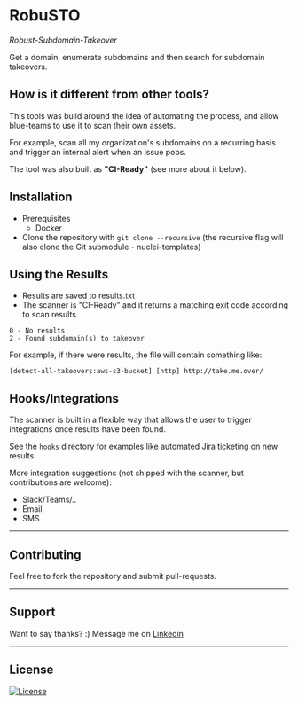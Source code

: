 # RobuSTO
*Robust-Subdomain-Takeover*

Get a domain, enumerate subdomains and then search for subdomain takeovers.

## How is it different from other tools?
This tools was build around the idea of automating the process, and allow blue-teams to use it to scan their own assets.

For example, scan all my organization's subdomains on a recurring basis and trigger an internal alert when an issue pops.

The tool was also built as **"CI-Ready"** (see more about it below).

## Installation
- Prerequisites
  - Docker
- Clone the repository with `git clone --recursive` (the recursive flag will also clone the Git submodule - nuclei-templates) 

## Using the Results
- Results are saved to results.txt
- The scanner is "CI-Ready" and it returns a matching exit code according to scan results.
```
0 - No results
2 - Found subdomain(s) to takeover
```

For example, if there were results, the file will contain something like:

```
[detect-all-takeovers:aws-s3-bucket] [http] http://take.me.over/
```

## Hooks/Integrations
The scanner is built in a flexible way that allows the user to trigger integrations once results have been found.

See the `hooks` directory for examples like automated Jira ticketing on new results.

More integration suggestions (not shipped with the scanner, but contributions are welcome):
- Slack/Teams/..
- Email
- SMS

---
## Contributing
Feel free to fork the repository and submit pull-requests.

---

## Support

Want to say thanks? :) Message me on <a href="https://www.linkedin.com/in/reissr" target="_blank">Linkedin</a>

---

## License

[![License](http://img.shields.io/:license-mit-blue.svg?style=flat-square)](http://badges.mit-license.org)